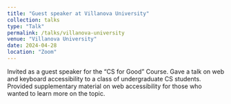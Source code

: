 ```yaml
---
title: "Guest speaker at Villanova University"
collection: talks
type: "Talk"
permalink: /talks/villanova-university
venue: "Villanova University"
date: 2024-04-28
location: "Zoom"
---
```


Invited as a guest speaker for the “CS for Good” Course. Gave a talk on web and keyboard accessibility to a class of undergraduate CS students. Provided supplementary material on web accessibility for those who wanted to learn more on the topic.

